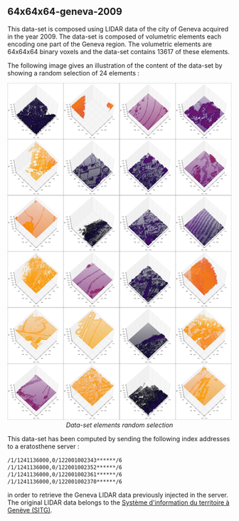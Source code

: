 ## 64x64x64-geneva-2009

This data-set is composed using LIDAR data of the city of Geneva acquired in the
year 2009. The data-set is composed of volumetric elements each encoding one part
of the Geneva region. The volumetric elements are 64x64x64 binary voxels and the
data-set contains 13617 of these elements.

The following image gives an illustration of the content of the data-set by
showing a random selection of 24 elements :

<p align="center">
    <img src="https://github.com/nils-hamel/turing-project/blob/master/doc/dataset/64x64x64-geneva-2009.jpg?raw=true" width="640">
    <br />
    <i>Data-set elements random selection</i>
</p>

This data-set has been computed by sending the following index addresses to a
eratosthene server :

    /1/1241136000,0/122001002343******/6
    /1/1241136000,0/122001002352******/6
    /1/1241136000,0/122001002361******/6
    /1/1241136000,0/122001002370******/6

in order to retrieve the Geneva LIDAR data previously injected in the server. The
original LIDAR data belongs to the [Système d'information du territoire à Genève (SITG)](http://ge.ch/sitg).
